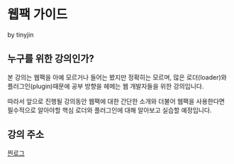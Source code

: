 # 웹팩 가이드
by tinyjin
## 누구를 위한 강의인가?
본 강의는 웹팩을 아예 모르거나 들어는 봤지만 정확히는 모르며, 많은 로더(loader)와 플러그인(plugin)때문에 공부 방향을 헤메는 웹 개발자들을 위한 강의입니다.


따라서 앞으로 진행될 강의동안 웹팩에 대한 간단한 소개와 더불어 웹팩을 사용한다면 필수적으로 알아야할 핵심 로더와 플러그인에 대해 알아보고 실습할 예정입니다.

## 강의 주소
[찐로그](http://jinui.kr/221333814197)